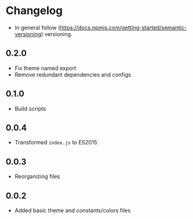 # Changelog

* In general follow (https://docs.npmjs.com/getting-started/semantic-versioning) versioning.
## <next>

## 0.2.0
* Fix theme named export
* Remove redundant dependencies and configs

## 0.1.0
* Build scripts

## 0.0.4
* Transformed `index.js` to ES2015

## 0.0.3
* Reorganizing files 

## 0.0.2
* Added basic theme and constants/colors files
